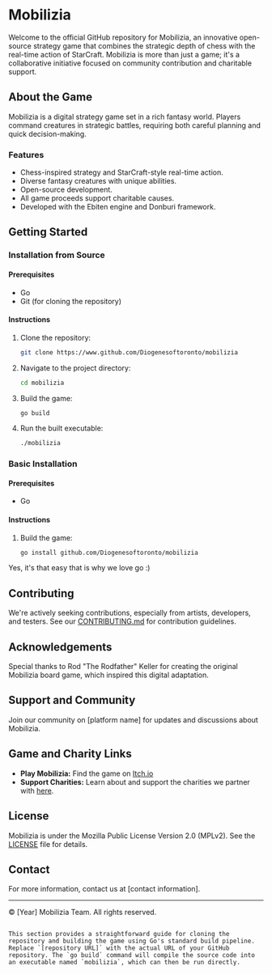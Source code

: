# Mobilizia

Welcome to the official GitHub repository for Mobilizia, an innovative
open-source strategy game that combines the strategic depth of chess with the
real-time action of StarCraft. Mobilizia is more than just a game; it's a
collaborative initiative focused on community contribution and charitable
support.

## About the Game

Mobilizia is a digital strategy game set in a rich fantasy world. Players
command creatures in strategic battles, requiring both careful planning and
quick decision-making.

### Features

- Chess-inspired strategy and StarCraft-style real-time action.
- Diverse fantasy creatures with unique abilities.
- Open-source development.
- All game proceeds support charitable causes.
- Developed with the Ebiten engine and Donburi framework.

## Getting Started

### Installation from Source

#### Prerequisites

- Go
- Git (for cloning the repository)

#### Instructions

1. Clone the repository:
   ```bash
   git clone https://www.github.com/Diogenesoftoronto/mobilizia
   ```
2. Navigate to the project directory:
   ```bash
   cd mobilizia
   ```
3. Build the game:
   ```bash
   go build
   ```
4. Run the built executable:
   ```bash
   ./mobilizia
   ```

### Basic Installation 

#### Prerequisites

- Go

#### Instructions

1. Build the game:
   ```bash
   go install github.com/Diogenesoftoronto/mobilizia
    ```
Yes, it's that easy that is why we love go :)

## Contributing

We're actively seeking contributions, especially from artists, developers, and
testers. See our [CONTRIBUTING.md](CONTRIBUTING.md) for contribution guidelines.

## Acknowledgements

Special thanks to Rod "The Rodfather" Keller for creating the original Mobilizia
board game, which inspired this digital adaptation.

## Support and Community

Join our community on [platform name] for updates and discussions about
Mobilizia.

## Game and Charity Links

- **Play Mobilizia:** Find the game on [Itch.io](https://itch.io/game/mobilizia)
- **Support Charities:** Learn about and support the charities we partner with
  [here](https://charity-link.com/mobilizia).

## License

Mobilizia is under the Mozilla Public License Version 2.0 (MPLv2). See the
[LICENSE](LICENSE) file for details.

## Contact

For more information, contact us at [contact information].

---

© [Year] Mobilizia Team. All rights reserved.
```

This section provides a straightforward guide for cloning the repository and building the game using Go's standard build pipeline. Replace `[repository URL]` with the actual URL of your GitHub repository. The `go build` command will compile the source code into an executable named `mobilizia`, which can then be run directly.
